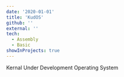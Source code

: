 ```yaml
---
date: '2020-01-01'
title: 'KudOS'
github: ''
external: ''
tech:
  - Assembly
  - Basic
showInProjects: true
---
```


Kernal Under Development Operating System
